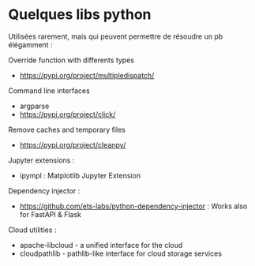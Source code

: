 # Quelques libs python
Utilisées rarement, mais qui peuvent permettre de résoudre un pb élégamment :

Override function with differents types
- https://pypi.org/project/multipledispatch/

Command line interfaces
- argparse
- https://pypi.org/project/click/

Remove caches and temporary files
- https://pypi.org/project/cleanpy/

Jupyter extensions :
- ipympl : Matplotlib Jupyter Extension

Dependency injector :
- https://github.com/ets-labs/python-dependency-injector : Works also for FastAPI & Flask

Cloud utilities :
- apache-libcloud - a unified interface for the cloud
- cloudpathlib - pathlib-like interface for cloud storage services
